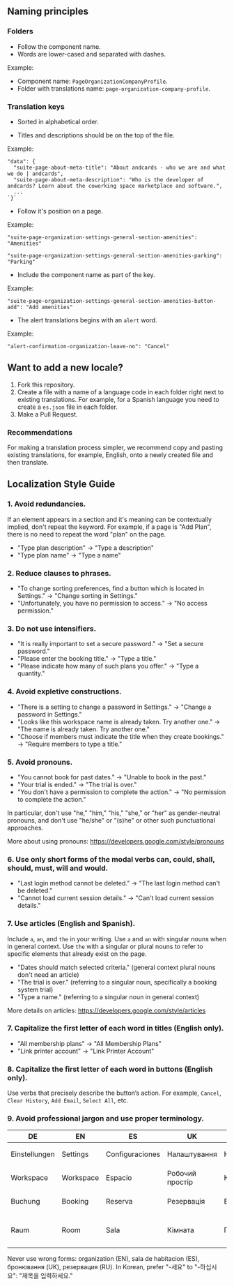 ## Naming principles

### Folders

- Follow the component name.
- Words are lower-cased and separated with dashes.

Example:

- Component name: `PageOrganizationCompanyProfile`.
- Folder with translations name: `page-organization-company-profile`.

### Translation keys

- Sorted in alphabetical order.

- Titles and descriptions should be on the top of the file.

Example:

```
"data": {
  "suite-page-about-meta-title": "About andcards - who we are and what we do | andcards",
  "suite-page-about-meta-description": "Who is the developer of andcards? Learn about the coworking space marketplace and software.",
  ...
`}`
```

- Follow it's position on a page.

Example:

`"suite-page-organization-settings-general-section-amenities": "Amenities"`

`"suite-page-organization-settings-general-section-amenities-parking": "Parking"`

- Include the component name as part of the key.

Example:

`"suite-page-organization-settings-general-section-amenities-button-add": "Add amenities"`

- The alert translations begins with an `alert` word.

Example:

`"alert-confirmation-organization-leave-no": "Cancel"`

## Want to add a new locale?

1. Fork this repository.
2. Create a file with a name of a language code in each folder right next to existing translations. For example, for a Spanish language you need to create a `es.json` file in each folder.
3. Make a Pull Request.

### Recommendations

For making a translation process simpler, we recommend copy and pasting existing translations, for example, English, onto a newly created file and then translate.

## Localization Style Guide

### 1. Avoid redundancies.

If an element appears in a section and it's meaning can be contextually implied, don't repeat the keyword. For example, if a page is "Add Plan", there is no need to repeat the word "plan" on the page.

- "Type plan description" → "Type a description"
- "Type plan name" → "Type a name"

### 2. Reduce clauses to phrases.

- "To change sorting preferences, find a button which is located in Settings." → "Change sorting in Settings."
- "Unfortunately, you have no permission to access." → "No access permission."

### 3. Do not use intensifiers.

- "It is really important to set a secure password." → "Set a secure password."
- "Please enter the booking title." → "Type a title."
- "Please indicate how many of such plans you offer." → "Type a quantity."

### 4. Avoid expletive constructions.

- "There is a setting to change a password in Settings." → "Change a password in Settings."
- "Looks like this workspace name is already taken. Try another one." → "The name is already taken. Try another one."
- "Choose if members must indicate the title when they create bookings." → "Require members to type a title."

### 5. Avoid pronouns.

- "You cannot book for past dates." → "Unable to book in the past."
- "Your trial is ended." → "The trial is over."
- "You don't have a permission to complete the action." → "No permission to complete the action."

In particular, don't use "he," "him," "his," "she," or "her" as gender-neutral pronouns, and don't use "he/she" or "(s)he" or other such punctuational approaches.

More about using pronouns: https://developers.google.com/style/pronouns

### 6. Use only short forms of the modal verbs can, could, shall, should, must, will and would.

- "Last login method cannot be deleted." → "The last login method can't be deleted."
- "Cannot load current session details." → "Can't load current session details."

### 7. Use articles (English and Spanish).

Include `a`, `an`, and `the` in your writing. Use `a` and `an` with singular nouns when in general context. Use `the` with a singular or plural nouns to refer to specific elements that already exist on the page.

- "Dates should match selected criteria." (general context plural nouns don't need an article)
- "The trial is over." (referring to a singular noun, specifically a booking system trial)
- "Type a name." (referring to a singular noun in general context)

More details on articles: https://developers.google.com/style/articles

### 7. Capitalize the first letter of each word in titles (English only).

- "All membership plans" → "All Membership Plans"
- "Link printer account" → "Link Printer Account"

### 8. Capitalize the first letter of each word in buttons (English only).

Use verbs that precisely describe the button’s action. For example, `Cancel`, `Clear History`, `Add Email`, `Select All`, etc.

### 9. Avoid professional jargon and use proper terminology.

| DE            | EN        | ES              | UK                 | RU           | KO     |
| ------------- | --------- | --------------- | ------------------ | ------------ | ------ |
| Einstellungen | Settings  | Configuraciones | Налаштування       | Настройки    | 설정   |
| Workspace     | Workspace | Espacio         | Робочий простір    | Коворкинг    | 공간   |
| Buchung       | Booking   | Reserva         | Резервація         | Бронирование | 예약   |
| Raum          | Room      | Sala            | Кімната            | Переговорная | 회의실 |

Never use wrong forms: organization (EN), sala de habitacion (ES), бронювання (UK), резервация (RU). In Korean, prefer "-세요" to "-하십시요": "제목을 입력하세요."
